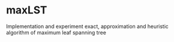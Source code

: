 # maxLST
Implementation and experiment exact, approximation and heuristic algorithm of maximum leaf spanning tree
